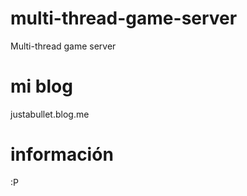 # multi-thread-game-server
Multi-thread game server

# mi blog
justabullet.blog.me

# información
:P
